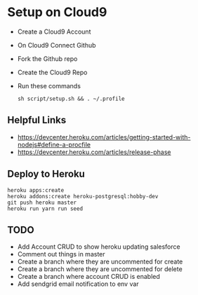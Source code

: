 # Setup on Cloud9

- Create a Cloud9 Account
- On Cloud9 Connect Github
- Fork the Github repo
- Create the Cloud9 Repo
- Run these commands

  ```
  sh script/setup.sh && . ~/.profile
  ```

## Helpful Links

- https://devcenter.heroku.com/articles/getting-started-with-nodejs#define-a-procfile
- https://devcenter.heroku.com/articles/release-phase

## Deploy to Heroku

```
heroku apps:create
heroku addons:create heroku-postgresql:hobby-dev
git push heroku master
heroku run yarn run seed
```

## TODO

- Add Account CRUD to show heroku updating salesforce
- Comment out things in master
- Create a branch where they are uncommented for create
- Create a branch where they are uncommented for delete
- Create a branch where account CRUD is enabled
- Add sendgrid email notification to env var
